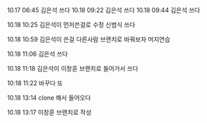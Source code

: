 10.17 06:45 김은석 쓰다
10.18 09:22 김은석 쓰다
10.18 09:44 김은석 쓰다

10.18 10:25 김은석이 먼저쓴걸로 수정  신범식 쓰다




10.18 10:59 김은석이 쓴걸 다른사람 브랜치로 바꿔보자 머지연습




10.18 11:06 김은석 쓰다

10.18 11:18 김은석이 이창훈 브랜치로 들어가서 쓰다

10:18 11:22 바꾸다 또

10.18 13:14 clone 해서 들어오다

10.18 13:17 이창훈 브랜치로 작성

